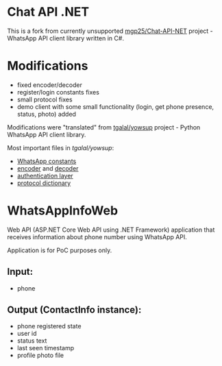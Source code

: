 Chat API .NET
===========

This is a fork from currently unsupported [mgp25/Chat-API-NET](https://github.com/mgp25/Chat-API-NET) project - WhatsApp API client library written in C#.

# Modifications
- fixed encoder/decoder
- register/login constants fixes
- small protocol fixes
- demo client with some small functionality (login, get phone presence, status, photo) added

Modifications were "translated" from [tgalal/yowsup](https://github.com/tgalal/yowsup) project - Python WhatsApp API client library.

Most important files in *tgalal/yowsup*:
- [WhatsApp constants](https://github.com/tgalal/yowsup/tree/master/yowsup/env)
- [encoder](https://github.com/tgalal/yowsup/blob/master/yowsup/layers/coder/encoder.py) and [decoder](https://github.com/tgalal/yowsup/blob/master/yowsup/layers/coder/decoder.py)
- [authentication layer](https://github.com/tgalal/yowsup/blob/master/yowsup/layers/auth/layer_authentication.py)
- [protocol dictionary](https://github.com/tgalal/yowsup/blob/master/yowsup/layers/coder/tokendictionary.py)

# WhatsAppInfoWeb
Web API (ASP.NET Core Web API using .NET Framework) application that receives information about phone number using WhatsApp API.

Application is for PoC purposes only.

## Input:

* phone


## Output (ContactInfo instance):

* phone registered state
* user id
* status text
* last seen timestamp
* profile photo file
